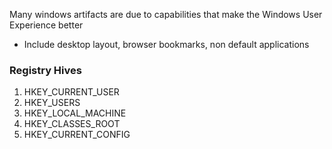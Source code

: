 Many windows artifacts are due to capabilities that make the Windows User Experience better
- Include desktop layout, browser bookmarks, non default applications
### Registry Hives
1. HKEY_CURRENT_USER
2. HKEY_USERS
3. HKEY_LOCAL_MACHINE
4. HKEY_CLASSES_ROOT
5. HKEY_CURRENT_CONFIG
